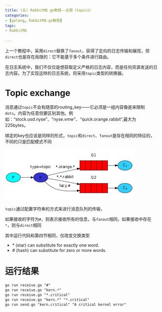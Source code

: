 ```yaml
---
title: (五) RabbitMQ go教程——主题（topics）
categories: 
- [golang, RabbitMQ-go教程]
tags:
- RabbitMQ

---
```




上一个教程中，采用`direct`替换了`fanout`，获得了定向的日志传输和展现，但`direct`也是存在局限的：它不能基于多个条件进行路由。



在日志系统中，我们不仅仅是想获取定义严格的日志内容，而是任何资源发送的日志内容。为了实现这样的日志系统，将采用`topic`类型的转换器。

# Topic exchange

消息通过`topic`不会有随意的routing_key——它必须是一组内容像是来限制`dots`。内容为任意但要区别其他。例如：“stock.usd.nyse”、"nyse.vmw"、“quick.orange.rabbit”,最大为225bytes。



绑定的key也应该是同样的形式，`topic`和`direct`、`fanout`是存在相同的特征的，不同的只是匹配模式不同

![python-five](主题topic/python-five.png)

`topic`通过配置字符串的方式来进行消息队列的传输，

如果接收的字符为`#`，则表示接收所有的信息，与`fanout`相同，如果接收中存在`*`，则与`direct`相同

其中运行代码和第四节相同，仅改变交换类型

- \* (star) can substitute for exactly one word.
- \# (hash) can substitute for zero or more words.

# 运行结果

```shell
go run receive.go "#"
go run receive.go "kern.*"
go run receive.go "*.critical"
go run receive.go "kern.*" "*.critical"
go run send.go "kern.critical" "A critical kernel error"
```

